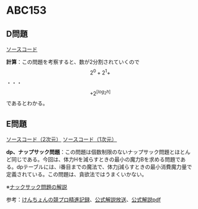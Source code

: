 # ABC153

## D問題

[ソースコード](https://atcoder.jp/contests/abc153/submissions/12514563)

**計算**：この問題を考察すると、数が2分割されていくので$$2^0+2^1+$$・・・$$+2^{[log_2h]}$$であるとわかる。

## E問題

[ソースコード（2次元）](https://atcoder.jp/contests/abc153/submissions/12532765)
[ソースコード（1次元）]()

**dp、ナップサック問題**：この問題は個数制限のないナップサック問題とほとんど同じである。今回は、体力Hを減らすときの最小の魔力Bを求める問題である。dpテーブルには、i番目までの魔法で、体力j減らすときの最小消費魔力量で定義されている。この問題は、貪欲法ではうまくいかない。

※[ナックサック問題の解説](../Algorithm/knapsack.md)

参考：[けんちょんの競プロ精進記録](https://drken1215.hatenablog.com/entry/2020/01/26/225000)、[公式解説放送](https://www.youtube.com/watch?v=pKOPnK1JPLE&feature=youtu.be)、[公式解説pdf](https://img.atcoder.jp/abc153/editorial.pdf)
